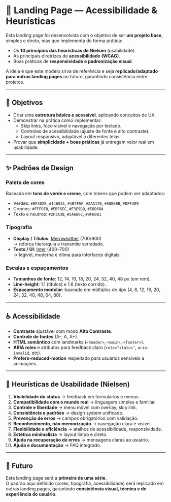 # 🌿 Landing Page — Acessibilidade & Heurísticas

Esta landing page foi desenvolvida com o objetivo de ser **um projeto base**, simples e direto, mas que implementa de forma prática:

- Os **10 princípios das heurísticas de Nielsen** (usabilidade).
- As principais diretrizes de **acessibilidade (WCAG)**.
- Boas práticas de **responsividade e padronização visual**.

A ideia é que este modelo sirva de referência e seja **replicado/adaptado para outras landing pages** no futuro, garantindo consistência entre projetos.

---

## 🎯 Objetivos

- Criar uma **estrutura básica e acessível**, aplicando conceitos de UX.
- Demonstrar na prática como implementar:
  - Skip links, foco visível e navegação por teclado.
  - Controles de acessibilidade (ajuste de fonte e alto contraste).
  - Layout responsivo, adaptável a diferentes telas.
- Provar que **simplicidade + boas práticas** já entregam valor real em usabilidade.

---

## ✨ Padrões de Design

### Paleta de cores
Baseada em **tons de verde e creme**, com tokens que podem ser adaptados:

- Verdes: `#0F3D2E`, `#146551`, `#1B7F5F`, `#2AA176`, `#58B68B`, `#DFF3E9`
- Cremes: `#FFFDF8`, `#FBF6EC`, `#F3E9D9`, `#E6D6BA`
- Texto e neutros: `#2F3A3B`, `#5A6B6C`, `#9FB0B1`

### Tipografia
- **Display / Títulos**: [Merriweather](https://fonts.google.com/specimen/Merriweather) (700/900)  
  → reforça hierarquia e transmite seriedade.
- **Texto / UI**: [Inter](https://fonts.google.com/specimen/Inter) (400–700)  
  → legível, moderna e ótima para interfaces digitais.

### Escalas e espaçamentos
- **Tamanhos de fonte**: 12, 14, 16, 18, 20, 24, 32, 40, 48 px (em rem).
- **Line-height**: 1.1 (títulos) e 1.6 (texto corrido).
- **Espaçamento modular**: baseado em múltiplos de 4px (4, 8, 12, 16, 20, 24, 32, 40, 48, 64, 80).

---

## ♿ Acessibilidade

- **Contraste** ajustável com modo **Alto Contraste**.
- **Controle de fontes** (A-, A, A+).
- **HTML semântico** com landmarks (`<header>`, `<main>`, `<footer>`).
- **ARIA roles** e atributos para feedback claro (`role="status"`, `aria-invalid`, etc).
- **Prefers-reduced-motion** respeitado para usuários sensíveis a animações.

---

## 🧭 Heurísticas de Usabilidade (Nielsen)

1. **Visibilidade do status** → feedback em formulários e menus.  
2. **Compatibilidade com o mundo real** → linguagem simples e familiar.  
3. **Controle e liberdade** → menu móvel com overlay, skip link.  
4. **Consistência e padrões** → design system unificado.  
5. **Prevenção de erros** → campos obrigatórios com validação.  
6. **Reconhecimento, não memorização** → navegação clara e visível.  
7. **Flexibilidade e eficiência** → atalhos de acessibilidade, responsividade.  
8. **Estética minimalista** → layout limpo e direto.  
9. **Ajuda na recuperação de erros** → mensagens claras ao usuário.  
10. **Ajuda e documentação** → FAQ integrado.

---

## 🚀 Futuro

Esta landing page será a **primeira de uma série**.  
O padrão aqui definido (cores, tipografia, acessibilidade) será replicado em outras landing pages, garantindo **consistência visual, técnica e de experiência do usuário**.

